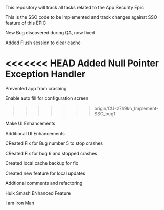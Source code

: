 This repository will track all tasks related to the App Security Epic

This is the SSO code to be implemented and track changes against SSO feature of this EPIC

New Bug discovered during QA, now fixed

Added Flush session to clear cache

<<<<<<< HEAD
Added Null Pointer Exception Handler
=======
Prevented app from crashing

Enable auto fill for configuration screen
>>>>>>> origin/CU-z7h9kh_Implement-SSO_bug1

Make UI Enhancements

Additional UI Enhancements

CReated Fix for Bug number 5 to stop crashes

CReated Fix for bug 6 and stopped crashes

Created local cache backup for fix

Created new feature for local updates

Addtional comments and refactoring

Hulk Smash ENhanced Feature

I am Iron Man
